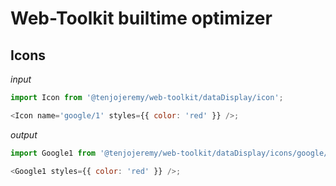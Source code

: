 # Web-Toolkit builtime optimizer

## Icons

_input_

```js
import Icon from '@tenjojeremy/web-toolkit/dataDisplay/icon';

<Icon name='google/1' styles={{ color: 'red' }} />;
```

_output_

```js
import Google1 from '@tenjojeremy/web-toolkit/dataDisplay/icons/google/1';

<Google1 styles={{ color: 'red' }} />;
```
